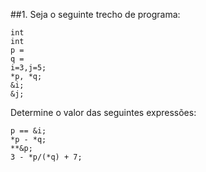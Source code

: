 ##1. Seja o seguinte trecho de programa:
```
int
int
p =
q =
i=3,j=5;
*p, *q;
&i;
&j;
```
Determine o valor das seguintes expressões:
```
p == &i;
*p - *q;
**&p;
3 - *p/(*q) + 7;
```